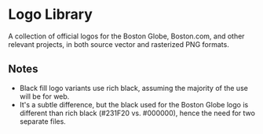Logo Library
=====

A collection of official logos for the Boston Globe, Boston.com, and other relevant projects, in both source vector and rasterized PNG formats.

## Notes
- Black fill logo variants use rich black, assuming the majority of the use will be for web.
- It's a subtle difference, but the black used for the Boston Globe logo is different than rich black (#231F20 vs. #000000), hence the need for two separate files.